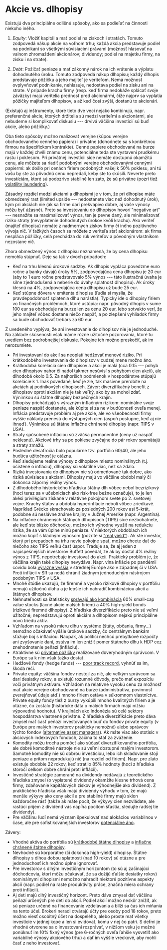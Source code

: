 # Akcie vs. dlhopisy

Existujú dva principiálne odlišné spôsoby, ako sa podieľať na činnosti niekoho iného.

1. _Equity_: Vložiť kapitál a mať podiel na ziskoch i stratách. Tomuto zodpovedá nákup akcie na voľnom trhu; každá akcia predstavuje podiel na podnikaní so všetkými súvisiacimi právami (možnosť hlasovať na valnom zhromaždení akcionárov; dividendy; podiel na majetku firmy, na zisku i na strate).

2. _Debt_: Požičať peniaze a mať zákonný nárok na ich vrátenie a výplatu dohodnutého úroku. Tomuto zodpovedá nákup dlhopisu; každý dlhopis predstavuje pôžičku a jeho majiteľ je veriteľom. Nemá možnosť ovplyvňovať podnikanie, nehlasuje, nedostáva podiel na zisku ani na strate. V prípade krachu firmy (resp. keď firma nedokáže splácať svoje záväzky) majú veritelia prednosť pred akcionármi, čiže najprv sa vyplatia pôžičky majiteľom dlhopisov, a až keď čosi zvýši, dostanú to akcionári.

(Existujú aj inštrumenty, ktoré tieto dve veci nejako kombinujú, napr. preferenčné akcie, ktorých držitelia sú medzi veriteľmi a akcionármi, ale nebudeme si komplikovať diskusiu --- drvivá väčšina investícií sú buď akcie, alebo pôžičky.)

Oba tieto spôsoby možno realizovať verejne (kúpou verejne obchodovaného cenného papiera) i privátne (dohodnete sa s konkrétnou firmou na špecifickom kontrakte). Cenné papiere obchodované na burze majú v každej chvíli známu cenu, potenciálne teda ste vystavení prudkému rastu i poklesom. Pri privátnej investícii síce nemáte dostupnú okamžitú cenu, ale môžete sa riadiť podobnými verejne obchodovanými cennými papiermi: ak došlo pri cenách firiem podobných vašej k 50% poklesu, ani tú vašu by ste za pôvodnú cenu nepredali, keby ste to skúsili. Neverte preto investíciám, ktoré sú podozrivo stabilné len zato, že sú privátne (pozri tiež [volatility laundering](https://www.aqr.com/Insights/Perspectives/Volatility-Laundering)).

Zásadný rozdiel medzi akciami a dlhopismi je v tom, že pri dlhopise máte obmedzený rast (limited upside --- nedostanete viac než dohodnutý úrok), kým pri akciách nie (ak sa firme darí prekvapivo dobre, aj vaše výnosy môžu byť úžasné). Preto sa investovaniu do dlhopisov hovorí "negative art" --- nesnažíte sa maximalizovať výnos, ten je pevne daný, ale minimalizovať riziko straty (nevyplatenie dohodnutých úrokov kvôli krachu). Ako veriteľ (majiteľ dlhopisu) nemáte z nadmerných ziskov firmy či iného pozitívneho vývoja nič. V ťažkých časoch sa môžete z veriteľa stať akcionárom: ak firma nespláca pôžičky, celá prechádza do rúk veriteľov a pôvodným vlastníkom nezostane nič.

Zhora obmedzený výnos z dlhopisu neznamená, že by cena dlhopisu nemohla stúpnuť. Deje sa tak v dvoch prípadoch: 
* Keď na trhu klesnú úrokové sadzby. Ak dlhopis vypláca povedzme euro ročne a banky dávajú úroky 5%, zodpovedajúca cena dlhopisu je 20 eur (aby to 1 euro ročne predstavovalo 5% výnos --- táto ilustračná úvaha je silne zjednodušená a neberie do úvahy splatnosť dlhopisu). Ak úroky klesnú na 4%, zodpovedajúca cena dlhopisu už bude 25 eur.
* Keď stúpne dôvera v emitenta dlhopisu (ľudia si myslia, že pravdepodobnosť splatenia dlhu narástla). Typicky ide o dlhopisy firiem vo finančných problémoch, ktoré ustúpia: napr. pôvodný dlhopis v sume 100 eur sa obchoduje na burze len za cenu 20 eur, lebo sotvakto verí, že jeho majiteľ vôbec dostane niečo naspäť, a po zlepšení vyhliadok firmy sa bude obchodovať trebárs za 60 eur.

Z uvedeného vyplýva, že ani investovanie do dlhopisov nie je jednoduché. Na základe skúsenosti však máme rôzne užitočné pozorovania, ktoré tu uvediem bez podrobnejšej diskusie. Pokojne ich možno preskočiť, ak im nerozumiete.

* Pri investovaní do akcií sa neoplatí hedžovať menové riziko. Pri krátkodobého investovania do dlhopisov v cudzej mene možno áno.
* Krátkodobá korelácia cien dlhopisov a akcií je malá (cca 0.15 --- pohyb cien dlhopisov nahor či nadol takmer nesúvisí s pohybom cien akcií), ale dlhodobá okolo 0.5. Za najhorších podmienok v hospodárstve stúpajú korelácie k 1. Inak povedané, keď je zle, tak masívne prerobíte na akciách aj podnikových dlhopisoch. Záver: diverzifikačný benefit z dlhopisov oproti akciám nie je tak veľký, ako by sa mohol zdať. Výnimkou sú štátne dlhopisy bezpečných krajín.
* Dlhopisy prichádzajú s výrazným inflačným rizikom: nominálne svoje peniaze naspäť dostanete, ale kúpite si za ne v budúcnosti oveľa menej. Inflácia predstavuje problém aj pre akcie, ale vo všeobecnosti firmy vyššie náklady prenesú do výstupných cien (aspoň postupne, keď aj nie ihneď). Výnimkou sú štátne inflačne chránené dlhopisy (napr. TIPS v USA).
* Straty spôsobené infláciou sú zväčša permanentné (ceny už naspäť neklesnú). Akciové trhy sa po poklese zvyčajne do pár rokov spamätajú a straty zmažú.
* Posledné desaťročia bolo populárne tzv. portfólio 60/40, ale jeho budúca užitočnosť je [otázna](https://papers.ssrn.com/sol3/papers.cfm?abstract_id=4590406).
* Keď sledujeme reálne výnosy z dlhopisov miesto nominálnych (t.j. očistené o infláciu), dlhopisy sú volatilné viac, než sa zdalo.
* Riziká investovania do dlhopisov nie sú odmeňované tak dobre, ako riziká súvisiace s akciami. Dlhopisy majú vo väčšine období malý či dokonca záporný reálny výnos.
* Z dlhodobého historického hľadiska štátny dlh vôbec nebol bezrizikový (hoci teraz sa v učebniciach ako risk-free bežne označuje), to je len akési privilégium získané v relatívne pokojnom svete po 2. svetovej vojne. Krachy štátov a obdobia hyperinflácie neboli vôbec zriedkavé. Napríklad Grécko skrachovalo za posledných 200 rokov asi 5-krát, podobne sú neslávne známe krajiny v Južnej Amerike (napr. Argentína).
* Na inflačne chránených štátnych dlhopisoch (TIPS) síce nezbohatnete, ale keď ste blízko dôchodku, možno ich výhodne využiť na redukciu rizika, že sa vám úplne minú peniaze. V niektorých obdobiach ich možno kúpiť s kladným výnosom (pozrite si ["real yield"](https://www.ishares.com/uk/individual/en/products/251714/ishares-tips-ucits-etf)). Ak ste investor, ktorý pri prepadoch na trhu nevie pokojne spať, možno chcete dať do niečoho ako TIPS veľkú časť úspor. Traduje sa, že aj jeden z najúspešnejších investorov Buffett povedal, že ak by dostal 4% reálny výnos z TIPS, nepotrebuje investovať do akcií. Praktický problém je, že väčšina krajín také dlhopisy nevydáva. Napr. vlna inflácie po pandémii covidu bola [výrazne vyššia](https://www.pewresearch.org/short-reads/2022/06/15/in-the-u-s-and-around-the-world-inflation-is-high-and-getting-higher/ft_22-06-08_globalinflation_1-png/) v strednej Európe ako v západnej či v USA. Proti inflácii v SR sa nedá chrániť žiadnym jednoduchým nástrojom podobným TIPS v USA.
* Mnohé štúdie ukazujú, že firemné a vysoko rizikové dlhopisy v portfóliu nemajú užitočnú úlohu a je lepšie ich nahradiť kombináciou akcií a štátnych dlhopisov.
* Nehnuteľnosti sa štatisticky [správajú ako kombinácia](https://rationalreminder.ca/blog/2019/8/23/reconsidering-reits-in-your-investment-portfolio) 60% small-cap value stocks (lacné akcie malých firiem) a 40% high-yield bonds (rizikové firemné dlhopisy). Z hľadiska diverzifikácie preto nie sú veľmi užitočné; nepredstavujú oproti akciám a dlhopisom nejakú principiálne novú triedu aktív.
* Vzhľadom na vysokú mieru dlhu v systéme (štáty, občania, firmy...) nemožno očakávať vyššie úrokové sadzby, čo centrálnym bankám sťažuje boj s infláciou. Naopak, ak politici nechcú prebytkové rozpočty ani zvyšovanie daní, ostáva im len znížiť pomer štátneho dlhu k HDP cez znehodnotenie peňazí (infláciu).
* Atraktívne sú [privátne pôžičky](https://www.morningstar.com/alternative-investments/why-private-direct-lending-is-an-attractive-alternative-public-securities) realizované dôveryhodným správcom. V Európe sa k nim však ťažko dostať.
* Hedžové fondy (hedge funds) --- [poor track record](https://www.investopedia.com/articles/investing/030916/buffetts-bet-hedge-funds-year-eight-brka-brkb.asp), vyhnúť sa im, škoda reči.
* Private equity: väčšina fondov nestojí za nič, ale veľkým správcom sa darí desiatky rokov, a existujú rozumné dôvody, prečo mať expozíciu voči privátnym aktívam. Vzhľadom na relatívne vysokú cenu za možnosť mať akcie verejne obchodované na burze (administratíva, povinnosť zverejňovať údaje atď.) mnoho firiem ostáva v súkromnom vlastníctve. Private equity fondy tiež z burzy vykúpili mnoho kvalitných firiem a je otázne, čo zostalo (historické dáta o malých firmách majú nižšiu výpovednú hodnotu). V krajinách ako Indonézia sú celé sektory hospodárstva vlastnené privátne. Z hľadiska diverzifikácie preto dáva zmysel mať časť peňazí investovaných buď do fondov private equity (v Európe pre malých investorov prakticky nemožné) alebo správcov týchto fondov ([alternative asset managers](https://substack.com/home/post/p-151061095?utm_campaign=post&utm_medium=web)). Ak máte viac ako stotisíc v akciových indexových fondoch, začína to stáť za zváženie.
* Komodity môžu trocha pomôcť ako súčasť diverzifikovaného portfólia, ale dobré komoditné nástroje nie sú veľmi dostupné malým investorom. Samotné komodity nie sú dobrou investíciou, lebo ich skladovanie stojí peniaze a pritom neprodukujú nič (na rozdiel od firiem). Napr. pre zlato existuje obdobie 22 rokov, keď stratilo 85% hodnoty (hoci z hľadiska storočí celkom dobre chráni proti inflácii).
* Investičné stratégie zamerané na dividendy nedávajú z teoretického hľadiska zmysel (o vyplatené dividendy okamžite klesne trhová cena firmy, zdaňovanie kapitálových ziskov je výhodnejšie ako dividend). Z praktického hľadiska však majú dividendy výhodu v tom, že majú menšie výkyvy ako ceny akcií a pre stabilné firmy majú sklon každoročne rásť (takže ak máte pocit, že výkyvy cien nezvládate, ale rastúci príjem z dividend vás napĺňa pocitom šťastia, sledujte radšej tie dividendy).
* Pre väčšinu ľudí nemá význam špekulovať nad alokáciou variabilnou v čase, ale pre sofistikovanejších investorov [potenciálne áno](https://elmwealth.com/lessons-from-betting-on-a-biased-coin-cool-heads-and-cautionary-tales/).

Závery:
* Vhodné aktíva do portfólia sú [krátkodobé štátne dlhopisy](https://www.ishares.com/uk/individual/en/products/307243/ishares-treasury-bond-0-1yr-ucits-etf) a [inflačne chránené štátne dlhopisy](https://www.ishares.com/uk/individual/en/products/251714/ishares-tips-ucits-etf).
* Nevhodné sú korporátne (či dokonca high-yield) dlhopisy. Štátne dlhopisy s dlhou dobou splatnosti (nad 10 rokov) sú otázne a pre jednoduchosť ich možno úplne ignorovať.
* Pre investorov s dlhým investičným horizontom (to sú aj začínajúci dôchodcovia, ktorí môžu očakávať, že sa dožijú ďalšie desiatky rokov) nominálnymi dlhopismi nemožno nahradiť niektoré pozitívne aspekty akcií (napr. podiel na raste produktivity práce, značná miera ochrany proti inflácii).
* Aj deti majú dlhý investičný horizont. Preto dáva zmysel dať väčšinu peňazí určených pre deti do akcií. Podiel akcií možno neskôr znížiť, ak sú peniaze určené na financovanie vzdelávania a blíži sa čas ich míňania na tento účel. Brokeri neradi otvárajú účty pre osoby pod 18 rokov, preto možno viesť osobitný účet na dospelého, alebo proste mať všetky investície v jednej kope a len si evidovať, komu v nej čo patrí. S deťmi je vhodné otvorene sa o investovaní rozprávať, v nižšom veku je možné ponúknuť im 10% fixný výnos (pre 6-ročných oveľa ľahšie vysvetliť ako variabilné výnosy akciového trhu) a dať im vyššie vreckové, aby mohli časť z neho investovať.
